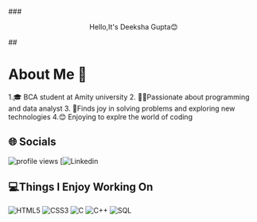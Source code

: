 ###<center>Hello,It's Deeksha Gupta😊</center>

##<h1><b>About Me 🌻</b></h1>

1.🎓 BCA student at Amity university
2. 👩‍💻Passionate about programming and data analyst
3. 🌈Finds joy in solving problems and exploring new technologies
4.😊 Enjoying to explre the world of coding

## 🌐 Socials
![profile views](https://github.com/Deeksha-Gupta01)
[![Linkedin](www.linkedin.com/in/deeksha-gupta-a341962b5)

## 💻Things I Enjoy Working On
![HTML5](https://img.shields.io/badge/HTML5-%23E34F26.svg?style=for-the-badge&logo=html5&logoColor=white)
![CSS3](https://img.shields.io/badge/CSS3-%231572B6.svg?style=for-the-badge&logo=css3&logoColor=white)
![C](https://img.shields.io/badge/C-%2300599C.svg?style=for-the-badge&logo=c&logoColor=white)
![C++](https://img.shields.io/badge/C++-%2300599C.svg?style=for-the-badge&logo=c%2B%2B&logoColor=white)
![SQL](https://img.shields.io/badge/SQL-%2300f.svg?style=for-the-badge&logo=mysql&logoColor=white)


   

